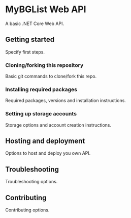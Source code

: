 # MyBGList Web API

A basic .NET Core Web API.

## Getting started

Specify first steps.

### Cloning/forking this repository

Basic git commands to clone/fork this repo.

### Installing required packages

Required packages, versions and installation instructions.

### Setting up storage accounts

Storage options and account creation instructions.

## Hosting and deployment

Options to host and deploy you own API.

## Troubleshooting

Troubleshooting options.

## Contributing

Contributing options.